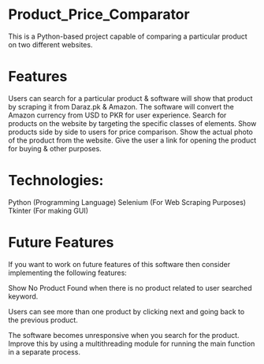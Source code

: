 # Product_Price_Comparator
This is a Python-based project capable of comparing a particular product on two different websites.

# Features
Users can search for a particular product & software will show that product by scraping it from Daraz.pk & Amazon.
The software will convert the Amazon currency from USD to PKR for user experience.
Search for products on the website by targeting the specific classes of elements.
Show products side by side to users for price comparison.
Show the actual photo of the product from the website.
Give the user a link for opening the product for buying & other purposes.

# Technologies:
Python (Programming Language)
Selenium (For Web Scraping Purposes)
Tkinter (For making GUI)

# Future Features
If you want to work on future features of this software then consider implementing the following features:

Show No Product Found when there is no product related to user searched keyword.

Users can see more than one product by clicking next and going back to the previous product.

The software becomes unresponsive when you search for the product. Improve this by using a multithreading module for running the main function in a separate process.
